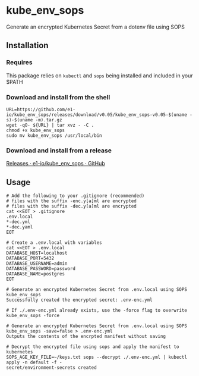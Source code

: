 # kube_env_sops

Generate an encrypted Kubernetes Secret from a dotenv file using SOPS

## Installation

### Requires 
This package relies on `kubectl` and `sops` being installed and included in your $PATH

### Download and install from the shell

```shell
URL=https://github.com/e1-io/kube_env_sops/releases/download/v0.05/kube_env_sops-v0.05-$(uname -s)-$(uname -m).tar.gz
wget -qO- ${URL} | tar xvz - -C .
chmod +x kube_env_sops
sudo mv kube_env_sops /usr/local/bin
```

### Download and install from a release

[Releases · e1-io/kube_env_sops · GitHub](https://github.com/e1-io/kube_env_sops/releases)


## Usage

```shell
# Add the following to your .gitignore (recommended)
# files with the suffix -enc.y[a]ml are encrypted
# files with the suffix -dec.y[a]ml are encrypted
cat <<EOT > .gitignore
.env.local
*-dec.yml
*-dec.yaml
EOT

# Create a .env.local with variables
cat <<EOT > .env.local
DATABASE_HOST=localhost
DATABASE_PORT=5432
DATABASE_USERNAME=admin
DATABASE_PASSWORD=password
DATABASE_NAME=postgres
EOT

# Generate an encrypted Kubernetes Secret from .env.local using SOPS
kube_env_sops
Successfully created the encrypted secret: .env-enc.yml

# If ./.env-enc.yml already exists, use the -force flag to overwrite
kube_env_sops -force

# Generate an encrypted Kubernetes Secret from .env.local using SOPS
kube_env_sops -save=false > .env-enc.yml
Outputs the contents of the encrpted manifest without saving

# Decrypt the encrypted file using sops and apply the manifest to kubernetes
SOPS_AGE_KEY_FILE=~/keys.txt sops --decrypt ./.env-enc.yml | kubectl apply -n default -f -
secret/environment-secrets created
```
